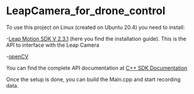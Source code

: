 # LeapCamera_for_drone_control
To use this project on Linux (created on Ubuntu 20.4) you need to install:

-[Leap Motion SDK V 2.3.1](https://docs.ultraleap.com/linux/) (here you find the installation guide). This is the API to interface with the Leap Camera

-[openCV](https://docs.opencv.org/4.8.0/d7/d9f/tutorial_linux_install.html)

You can find the complete API documentation at [C++ SDK Documentation](https://developer-archive.leapmotion.com/documentation/cpp/index.html?proglang=cpp)

Once the setup is done, you can build the Main.cpp and start recording data.
